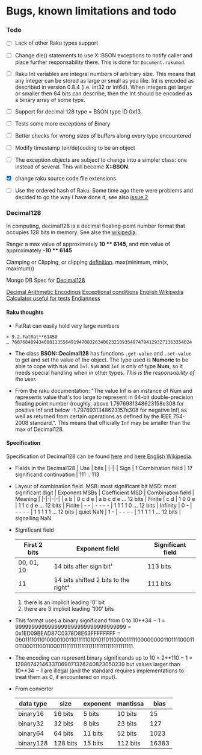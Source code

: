 # Bugs, known limitations and todo

### Todo

* [ ] Lack of other Raku types support
* [ ] Change die() statements to use X::BSON exceptions to notify caller and place further responsability there. This is done for `Document.rakumod`.
* [ ] Raku Int variables are integral numbers of arbitrary size. This means that any integer can be stored as large or small as you like. Int is encoded as described in version 0.8.4 (i.e. int32 or int64). When integers get larger or smaller then 64 bits can describe, then the Int should be encoded as a binary array of some type.
* [ ] Support for decimal 128 type = BSON type ID 0x13.
* [ ] Tests some more exceptions of Binary
* [ ] Better checks for wrong sizes of buffers along every type encountered
* [ ] Modify timestamp (en/de)coding to be an object
* [ ] The exception objects are subject to change into a simpler class: one instead of several. This will become **X::BSON**.
* [x] change raku source code file extensions
* [ ] Use the ordered hash of Raku. Some time ago there were problems and decided to go the way I have done it, see also [issue 2](https://github.com/lizmat/Hash-Ordered/issues/2)


### Decimal128
In computing, decimal128 is a decimal floating-point number format that occupies 128 bits in memory. See alse the [wikipedia](https://en.wikipedia.org/wiki/Decimal128_floating-point_format).

Range: a max value of approximately **10 \*\* 6145**, and min value of approximately **-10 \*\* 6145**

Clamping or Clipping, or clipping [definition](https://en.wikipedia.org/wiki/Clamp_(function)).
  max(minimum, min(x, maximum))

Mongo DB Spec for [Decimal128]( https://github.com/mongodb/specifications/blob/master/source/bson-decimal128/decimal128.md)

[Decimal Arithmetic Encodings](https://speleotrove.com/decimal/decbits.html)
[Exceptional conditions](https://speleotrove.com/decimal/daexcep.html)
[English Wikipedia](https://en.wikipedia.org/wiki/Decimal128_floating-point_format)
[Calculator useful for tests](https://numeral-systems.com/ieee-754-converter/)
[Endianness](https://docs.oracle.com/en/operating-systems/oracle-linux/6/porting/ch03s04.html)

#### Raku thoughts
  * FatRat can easily hold very large numbers
  ```
  > 9.2.FatRat**61450
  … 7687684894340881135564919470832634062321093549747941293271363354624
  ```
  * The class **BSON::Decimal128** has functions `.get-value` and `.set-value` to get and set the value of the object. The type used is **Numeric** to be able to cope with `NaN` and `Inf`. `NaN` and `Inf` is only of type **Num**, so it needs special handling when in other types. _This is the responsability of the user._

  * From the raku documentation: "The value Inf is an instance of Num and represents value that's too large to represent in 64-bit double-precision floating point number (roughly, above 1.7976931348623158e308 for positive Inf and below -1.7976931348623157e308 for negative Inf) as well as returned from certain operations as defined by the IEEE 754-2008 standard.". This means that officially `Inf` may be smaller than the max of Decimal128.

#### Specification
Specification of Decimal128 can be found [here](https://speleotrove.com/decimal/dbspec.html) and [here English Wikipedia](https://en.wikipedia.org/wiki/Decimal128_floating-point_format).

* Fields in the Decimal128
  | Use | bits |
  |-|-|
  Sign | 1
  Combination field | 17
  significand continuation | 111 .. 113

* Layout of combination field.
  MSB: most significant bit
  MSD: most significant digit
  | Exponent MSBs | Coefficient MSD | Combination field | Meaning |
  |-|-|-|-|
  | a b |	0 c d e | a b c d e … 12 bits |	Finite
  | c d |	1 0 0 e | 1 1 c d e … 12 bits |	Finite
  | - - |	- - - - | 1 1 1 1 0 … 12 bits |	Infinity
  | 0 - | - - - - | 1 1 1 1 1 … 12 bits |	quiet NaN
  | 1 - | - - - - | 1 1 1 1 1 … 12 bits |	signalling NaN
  
* Significant field
  
  | First 2 bits | Exponent field | Significant field |
  |-|-|-|
  | 00, 01, 10 | 14 bits after sign bit¹ | 113 bits |
  | 11 | 14 bits shifted 2 bits to the right² | 111 bits |

  1) there is an implicit leading '0' bit
  2) there are 3 implicit leading '100' bits

* This format uses a binary significand from 0 to 10\*\*34 − 1 = 9999999999999999999999999999999999 = 0x1ED09BEAD87C0378D8E63FFFFFFFF = 0b011110110100001001101111101010110110000111110000000011011110001101100011100110001111111111111111111111111111111111. 
* The encoding can represent binary significands up to 10 × 2\*\*110 − 1 = 12980742146337069071326240823050239 but values larger than 10\*\*34 − 1 are illegal (and the standard requires implementations to treat them as 0, if encountered on input).

* From converter

  | data type | size | exponent | mantissa | bias |
  |-|-|-|-|-|
  binary16  | 16 bits  | 5 bits | 10 bits | 15
  binary32  | 32 bits  | 8 bits | 23 bits | 127
  binary64  | 64 bits  |11 bits | 52 bits | 1023
  binary128 | 128 bits |15 bits |112 bits | 16383
    
